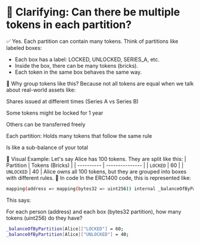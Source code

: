 # 🧱 Clarifying: Can there be multiple tokens in each partition?

✅ Yes. Each partition can contain many tokens.
Think of partitions like labeled boxes:

- Each box has a label: LOCKED, UNLOCKED, SERIES_A, etc.
- Inside the box, there can be many tokens (bricks).
- Each token in the same box behaves the same way.

🧠 Why group tokens like this?
Because not all tokens are equal when we talk about real-world assets like:

Shares issued at different times (Series A vs Series B)

Some tokens might be locked for 1 year

Others can be transferred freely

Each partition:
Holds many tokens that follow the same rule

Is like a sub-balance of your total

🎨 Visual Example:
Let's say Alice has 100 tokens.
They are split like this:
| Partition | Tokens (Bricks) |
| ---------- | --------------- |
| `LOCKED` | 60 |
| `UNLOCKED` | 40 |
Alice owns all 100 tokens, but they are grouped into boxes with different rules.
🧩 In code
In the ERC1400 code, this is represented like:

```sh
mapping(address => mapping(bytes32 => uint256)) internal _balanceOfByPartition;
```

This says:

For each person (address) and each box (bytes32 partition), how many tokens (uint256) do they have?

```sh
_balanceOfByPartition[Alice]["LOCKED"] = 60;
_balanceOfByPartition[Alice]["UNLOCKED"] = 40;
```
